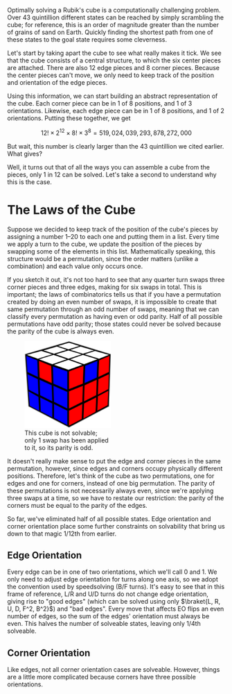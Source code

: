 Optimally solving a Rubik's cube is a computationally challenging problem. Over 43 quintillion different states can be reached by simply scrambling the cube; for reference, this is an order of magnitude greater than the number of grains of sand on Earth. Quickly finding the shortest path from one of these states to the goal state requires some cleverness.

Let's start by taking apart the cube to see what really makes it tick. We see that the cube consists of a central structure, to which the six center pieces are attached. There are also 12 edge pieces and 8 corner pieces. Because the center pieces can't move, we only need to keep track of the position and orientation of the edge pieces.

Using this information, we can start building an abstract representation of the cube. Each corner piece can be in 1 of 8 positions, and 1 of 3 orientations. Likewise, each edge piece can be in 1 of 8 positions, and 1 of 2 orientations. Putting these together, we get 

$$12! \times 2^{12} \times 8! \times 3^8 = 519,024,039,293,878,272,000$$

But wait, this number is clearly larger than the 43 quintillion we cited earlier. What gives?

Well, it turns out that of all the ways you can assemble a cube from the pieces, only 1 in 12 can be solved. Let's take a second to understand why this is the case.

# The Laws of the Cube

Suppose we decided to keep track of the position of the cube's pieces by assigning a number 1&ndash;20 to each one and putting them in a list. Every time we apply a turn to the cube, we update the position of the pieces by swapping some of the elements in this list. Mathematically speaking, this structure would be a permutation, since the order matters (unlike a combination) and each value only occurs once.

If you sketch it out, it's not too hard to see that any quarter turn swaps three corner pieces and three edges, making for six swaps in total. This is important; the laws of combinatorics tells us that if you have a permutation created by doing an even number of swaps, it is impossible to create that same permutation through an odd number of swaps, meaning that we can classify every permutation as having even or odd parity. Half of all possible permutations have odd parity; those states could never be solved because the parity of the cube is always even.

<figure style="max-width: 200px">
    <img src="unsolvable-permutation.png" alt="unsolvable Rubiks' cube; two edges have been swapped">
    <figcaption>This cube is not solvable; only 1 swap has been applied to it, so its parity is odd.</figcaption>
</figure>

It doesn't really make sense to put the edge and corner pieces in the same permutation, however, since edges and corners occupy physically different positions. Therefore, let's think of the cube as two permutations, one for edges and one for corners, instead of one big permutation. The parity of these permutations is not necessarily always even, since we're applying three swaps at a time, so we have to restate our restriction: the parity of the corners must be equal to the parity of the edges.

So far, we've eliminated half of all possible states. Edge orientation and corner orientation place some further constraints on solvability that bring us down to that magic 1/12th from earlier.

## Edge Orientation

Every edge can be in one of two orientations, which we'll call $0$ and $1$. We only need to adjust edge orientation for turns along one axis, so we adopt the convention used by speedsolving (B/F turns). It's easy to see that in this frame of reference, L/R and U/D turns do not change edge orientation, giving rise to "good edges" (which can be solved using only $\braket{L, R, U, D, F^2, B^2}$) and "bad edges". Every move that affects EO flips an even number of edges, so the sum of the edges' orientation must always be even. This halves the number of solveable states, leaving only 1/4th solveable.

## Corner Orientation

Like edges, not all corner orientation cases are solveable. However, things are a little more complicated because corners have three possible orientations.